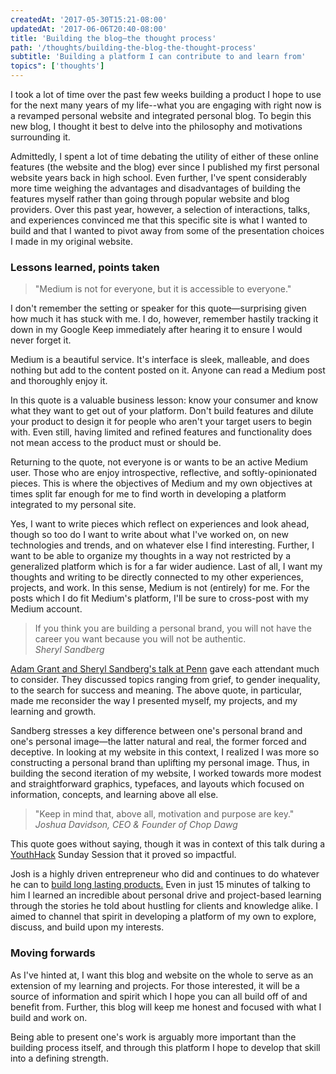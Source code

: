 ```yaml
---
createdAt: '2017-05-30T15:21-08:00'
updatedAt: '2017-06-06T20:40-08:00'
title: 'Building the blog—the thought process'
path: '/thoughts/building-the-blog-the-thought-process'
subtitle: 'Building a platform I can contribute to and learn from'
topics": ['thoughts']
---
```


I took a lot of time over the past few weeks building a product I hope to use for the next many years of my life--what you are engaging with right now is a revamped personal website and integrated personal blog. To begin this new blog, I thought it best to delve into the philosophy and motivations surrounding it.

Admittedly, I spent a lot of time debating the utility of either of these online features (the website and the blog) ever since I published my first personal website years back in high school. Even further, I've spent considerably more time weighing the advantages and disadvantages of building the features myself rather than going through popular website and blog providers. Over this past year, however, a selection of interactions, talks, and experiences convinced me that this specific site is what I wanted to build and that I wanted to pivot away from some of the presentation choices I made in my original website.

### Lessons learned, points taken

> "Medium is not for everyone, but it is accessible to everyone."

I don't remember the setting or speaker for this quote—surprising given how much it has stuck with me. I do, however, remember hastily tracking it down in my Google Keep immediately after hearing it to ensure I would never forget it.

Medium is a beautiful service. It's interface is sleek, malleable, and does nothing but add to the content posted on it. Anyone can read a Medium post and thoroughly enjoy it.

In this quote is a valuable business lesson: know your consumer and know what they want to get out of your platform. Don't build features and dilute your product to design it for people who aren't your target users to begin with. Even still, having limited and refined features and functionality does not mean access to the product must or should be.

Returning to the quote, not everyone is or wants to be an active Medium user. Those who are enjoy introspective, reflective, and softly-opinionated pieces. This is where the objectives of Medium and my own objectives at times split far enough for me to find worth in developing a platform integrated to my personal site.

Yes, I want to write pieces which reflect on experiences and look ahead, though so too do I want to write about what I've worked on, on new technologies and trends, and on whatever else I find interesting. Further, I want to be able to organize my thoughts in a way not restricted by a generalized platform which is for a far wider audience. Last of all, I want my thoughts and writing to be directly connected to my other experiences, projects, and work. In this sense, Medium is not (entirely) for me. For the posts which I do fit Medium's platform, I'll be sure to cross-post with my Medium account.

> If you think you are building a personal brand, you will not have the career you want because you will not be authentic. <br /> _Sheryl Sandberg_

[Adam Grant and Sheryl Sandberg's talk at Penn](http://www.thedp.com/article/2017/04/sheryl-sandberg-adam-grant-option-b) gave each attendant much to consider. They discussed topics ranging from grief, to gender inequality, to the search for success and meaning. The above quote, in particular, made me reconsider the way I presented myself, my projects, and my learning and growth.

Sandberg stresses a key difference between one's personal brand and one's personal image—the latter natural and real, the former forced and deceptive. In looking at my website in this context, I realized I was more so constructing a personal brand than uplifting my personal image. Thus, in building the second iteration of my website, I worked towards more modest and straightforward graphics, typefaces, and layouts which focused on information, concepts, and learning above all else.

> "Keep in mind that, above all, motivation and purpose are key." <br /> _Joshua Davidson, CEO & Founder of Chop Dawg_

This quote goes without saying, though it was in context of this talk during a [YouthHack](http://youthhack.net) Sunday Session that it proved so impactful.

Josh is a highly driven entrepreneur who did and continues to do whatever he can to [build long lasting products.](http://chopdawg.com/portfolio/) Even in just 15 minutes of talking to him I learned an incredible about personal drive and project-based learning through the stories he told about hustling for clients and knowledge alike. I aimed to channel that spirit in developing a platform of my own to explore, discuss, and build upon my interests.

### Moving forwards

As I've hinted at, I want this blog and website on the whole to serve as an extension of my learning and projects. For those interested, it will be a source of information and spirit which I hope you can all build off of and benefit from. Further, this blog will keep me honest and focused with what I build and work on.

Being able to present one's work is arguably more important than the building process itself, and through this platform I hope to develop that skill into a defining strength.
